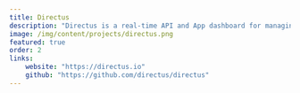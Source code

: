 ```yaml
---
title: Directus
description: "Directus is a real-time API and App dashboard for managing SQL database content. I am an active contributor to this project."
image: /img/content/projects/directus.png
featured: true
order: 2
links:
    website: "https://directus.io"
    github: "https://github.com/directus/directus"
---
```

